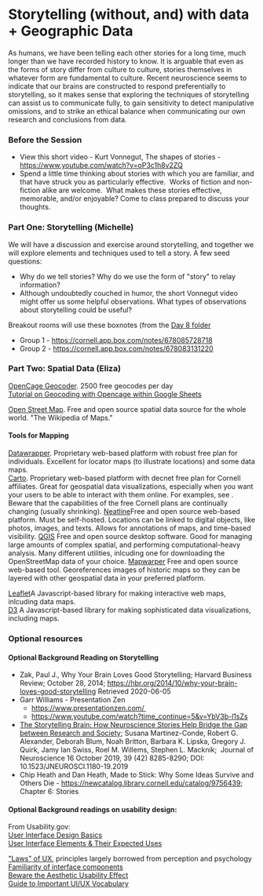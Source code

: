 # Storytelling (without, and) with data + Geographic Data
As humans, we have been telling each other stories for a long time, much longer than we have recorded history to know.  It is arguable that even as the forms of story differ from culture to culture, stories themselves in whatever form are fundamental to culture.  Recent neuroscience seems to indicate that our brains are constructed to respond preferentially to storytelling, so it makes sense that exploring the techniques of storytelling can assist us to communicate fully, to gain sensitivity to detect manipulative omissions, and to strike an ethical balance when communicating our own research and conclusions from data.  
 
### Before the Session
* View this short video - Kurt Vonnegut, The shapes of stories - https://www.youtube.com/watch?v=oP3c1h8v2ZQ
* Spend a little time thinking about stories with which you are familiar, and that have struck you as particularly effective.  Works of fiction and non-fiction alike are welcome.  What makes these stories effective, memorable, and/or enjoyable? Come to class prepared to discuss your thoughts.

### Part One: Storytelling (Michelle) 
We will have a discussion and exercise around storytelling, and together we will explore elements and techniques used to tell a story. A few seed questions: 
* Why do we tell stories? Why do we use the form of "story" to relay information?
* Although undoubtedly couched in humor, the short Vonnegut video might offer us some helpful observations. What types of observations about storytelling could be useful? 

Breakout rooms will use these boxnotes (from the [Day 8 folder](https://cornell.app.box.com/folder/114727730293)
* Group 1 - https://cornell.app.box.com/notes/678085728718
* Group 2 - https://cornell.app.box.com/notes/678083131220

### Part Two: Spatial Data (Eliza)   

[OpenCage Geocoder](https://opencagedata.com/). 2500 free geocodes per day  
[Tutorial on Geocoding with Opencage within Google Sheets](https://opencagedata.com/tutorials/geocode-in-googledocs)  
  
[Open Street Map](https://www.openstreetmap.org). Free and open source spatial data source for the whole world. "The Wikipedia of Maps."  

  
#### Tools for Mapping  

[Datawrapper](https://datawrapper.de). Proprietary web-based platform with robust free plan for individuals. Excellent for locator maps (to illustrate locations) and some data maps.  
[Carto](http://cornell.carto.com). Proprietary web-based platform with decnet free plan for Cornell affiliates. Great for geospatial data visualizations, especially when you want your users to be able to interact with them online. For examples, see . Beware that the capabilities of the free Cornell plans are continually changing (usually shrinking). 
[Neatline](https://neatline.org/)Free and open source web-based platform. Must be self-hosted. Locations can be linked to digital objects, like photos, images, and texts. Allows for annotations of maps, and time-based visibility.
[QGIS](http://www.qgis.org) Free and open source desktop software. Good for managing large amounts of complex spatial, and performing computational-heavy analysis. Many different utilities, inlcuding one for downloading the OpenStreetMap data of your choice. 
[Mapwarper](http://www.mapwarper.net) Free and open source web-based tool. Georeferences images of historic maps so they can be layered with other geospatial data in your preferred platform.

[Leaflet]()A Javascript-based library for making interactive web maps, inlcuding data maps.  
[D3]() A Javascript-based library for making sophisticated data visualizations, including maps.

### Optional resources

#### Optional Background Reading on Storytelling
* Zak, Paul J., Why Your Brain Loves Good Storytelling; Harvard Business Review; October 28, 2014; https://hbr.org/2014/10/why-your-brain-loves-good-storytelling Retrieved 2020-06-05
* Garr Williams - Presentation Zen 
  * https://www.presentationzen.com/ 
  * https://www.youtube.com/watch?time_continue=5&v=YbV3b-l1sZs
* [The Storytelling Brain: How Neuroscience Stories Help Bridge the Gap between Research and Society](https://www.jneurosci.org/content/39/42/8285); Susana Martinez-Conde, Robert G. Alexander, Deborah Blum, Noah Britton, Barbara K. Lipska, Gregory J. Quirk, Jamy Ian Swiss, Roel M. Willems, Stephen L. Macknik;  Journal of Neuroscience 16 October 2019, 39 (42) 8285-8290; DOI: 10.1523/JNEUROSCI.1180-19.2019
* Chip Heath and Dan Heath, Made to Stick: Why Some Ideas Survive and Others Die - https://newcatalog.library.cornell.edu/catalog/9756439; Chapter 6: Stories

#### Optional Background readings on usability design:  
From Usability.gov:  
[User Interface Design Basics]( https://www.usability.gov/what-and-why/user-interface-design.html)  
[User Interface Elements & Their Expected Uses](https://www.usability.gov/how-to-and-tools/methods/user-interface-elements.html)  

["Laws" of UX](https://lawsofux.com/), principles largely borrowed from perception and psychology  
[Familiarity of interface components](https://www.nngroup.com/articles/match-system-real-world/)  
[Beware the Aesthetic Usability Effect]( https://www.nngroup.com/articles/aesthetic-usability-effect/)  
[Guide to Important UI/UX Vocabulary](https://djangostars.com/blog/ui-ux-terms-everyone-should-know/) 


